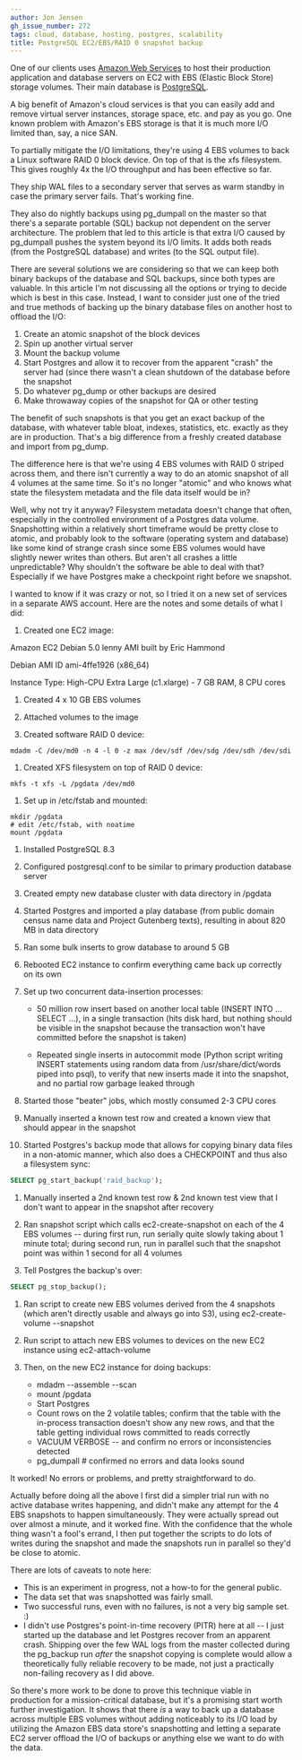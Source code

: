 ```yaml
---
author: Jon Jensen
gh_issue_number: 272
tags: cloud, database, hosting, postgres, scalability
title: PostgreSQL EC2/EBS/RAID 0 snapshot backup
---
```


One of our clients uses [Amazon Web Services](http://aws.amazon.com/) to host their production application and database servers on EC2 with EBS (Elastic Block Store) storage volumes. Their main database is [PostgreSQL](/technology/postgresql).

A big benefit of Amazon's cloud services is that you can easily add and remove virtual server instances, storage space, etc. and pay as you go. One known problem with Amazon's EBS storage is that it is much more I/O limited than, say, a nice SAN.

To partially mitigate the I/O limitations, they're using 4 EBS volumes to back a Linux software RAID 0 block device. On top of that is the xfs filesystem. This gives roughly 4x the I/O throughput and has been effective so far.

They ship WAL files to a secondary server that serves as warm standby in case the primary server fails. That's working fine.

They also do nightly backups using pg_dumpall on the master so that there's a separate portable (SQL) backup not dependent on the server architecture. The problem that led to this article is that extra I/O caused by pg_dumpall pushes the system beyond its I/O limits. It adds both reads (from the PostgreSQL database) and writes (to the SQL output file).

There are several solutions we are considering so that we can keep both binary backups of the database and SQL backups, since both types are valuable. In this article I'm not discussing all the options or trying to decide which is best in this case. Instead, I want to consider just one of the tried and true methods of backing up the binary database files on another host to offload the I/O:

1. Create an atomic snapshot of the block devices
1. Spin up another virtual server
1. Mount the backup volume
1. Start Postgres and allow it to recover from the apparent "crash" the server had (since there wasn't a clean shutdown of the database before the snapshot
1. Do whatever pg_dump or other backups are desired
1. Make throwaway copies of the snapshot for QA or other testing

The benefit of such snapshots is that you get an exact backup of the database, with whatever table bloat, indexes, statistics, etc. exactly as they are in production. That's a big difference from a freshly created database and import from pg_dump.

The difference here is that we're using 4 EBS volumes with RAID 0 striped across them, and there isn't currently a way to do an atomic snapshot of all 4 volumes at the same time. So it's no longer "atomic" and who knows what state the filesystem metadata and the file data itself would be in?

Well, why not try it anyway? Filesystem metadata doesn't change that often, especially in the controlled environment of a Postgres data volume. Snapshotting within a relatively short timeframe would be pretty close to atomic, and probably look to the software (operating system and database) like some kind of strange crash since some EBS volumes would have slightly newer writes than others. But aren't all crashes a little unpredictable? Why shouldn't the software be able to deal with that? Especially if we have Postgres make a checkpoint right before we snapshot.

I wanted to know if it was crazy or not, so I tried it on a new set of services in a separate AWS account. Here are the notes and some details of what I did:

1. Created one EC2 image:

Amazon EC2 Debian 5.0 lenny AMI built by Eric Hammond

Debian AMI ID ami-4ffe1926 (x86_64)

Instance Type:  High-CPU Extra Large (c1.xlarge) - 7 GB RAM, 8 CPU cores

1. Created 4 x 10 GB EBS volumes

1. Attached volumes to the image

1. Created software RAID 0 device:
```nohighlight
mdadm -C /dev/md0 -n 4 -l 0 -z max /dev/sdf /dev/sdg /dev/sdh /dev/sdi
```

1. Created XFS filesystem on top of RAID 0 device:
```nohighlight
mkfs -t xfs -L /pgdata /dev/md0
```

1. Set up in /etc/fstab and mounted:
```nohighlight
mkdir /pgdata
# edit /etc/fstab, with noatime
mount /pgdata
```

1. Installed PostgreSQL 8.3

1. Configured postgresql.conf to be similar to primary production database server

1. Created empty new database cluster with data directory in /pgdata

1. Started Postgres and imported a play database (from public domain census name data and Project Gutenberg texts), resulting in about 820 MB in data directory

1. Ran some bulk inserts to grow database to around 5 GB

1. Rebooted EC2 instance to confirm everything came back up correctly on its own

1. Set up two concurrent data-insertion processes:

    - 50 million row insert based on another local table (INSERT INTO ... SELECT ...), in a single transaction (hits disk hard, but nothing should be visible in the snapshot because the transaction won't have committed before the snapshot is taken)

    - Repeated single inserts in autocommit mode (Python script writing INSERT statements using random data from /usr/share/dict/words piped into psql), to verify that new inserts made it into the snapshot, and no partial row garbage leaked through

1. Started those "beater" jobs, which mostly consumed 2-3 CPU cores

1. Manually inserted a known test row and created a known view that should appear in the snapshot

1. Started Postgres's backup mode that allows for copying binary data files in a non-atomic manner, which also does a CHECKPOINT and thus also a filesystem sync:
```sql
SELECT pg_start_backup('raid_backup');
```

1. Manually inserted a 2nd known test row & 2nd known test view that I don't want to appear in the snapshot after recovery

1. Ran snapshot script which calls ec2-create-snapshot on each of the 4 EBS volumes -- during first run, run serially quite slowly taking about 1 minute total; during second run, run in parallel such that the snapshot point was within 1 second for all 4 volumes

1. Tell Postgres the backup's over:
```sql
SELECT pg_stop_backup();
```

1. Ran script to create new EBS volumes derived from the 4 snapshots (which aren't directly usable and always go into S3), using ec2-create-volume --snapshot

1. Run script to attach new EBS volumes to devices on the new EC2 instance using ec2-attach-volume

1. Then, on the new EC2 instance for doing backups:

    - mdadm --assemble --scan
    - mount /pgdata
    - Start Postgres
    - Count rows on the 2 volatile tables; confirm that the table with the in-process transaction doesn't show any new rows, and that the table getting individual rows committed to reads correctly
    - VACUUM VERBOSE -- and confirm no errors or inconsistencies detected
    - pg_dumpall   # confirmed no errors and data looks sound

It worked! No errors or problems, and pretty straightforward to do.

Actually before doing all the above I first did a simpler trial run with no active database writes happening, and didn't make any attempt for the 4 EBS snapshots to happen simultaneously. They were actually spread out over almost a minute, and it worked fine. With the confidence that the whole thing wasn't a fool's errand, I then put together the scripts to do lots of writes during the snapshot and made the snapshots run in parallel so they'd be close to atomic.

There are lots of caveats to note here:

- This is an experiment in progress, not a how-to for the general public.
- The data set that was snapshotted was fairly small.
- Two successful runs, even with no failures, is not a very big sample set. :)
- I didn't use Postgres's point-in-time recovery (PITR) here at all -- I just started up the database and let Postgres recover from an apparent crash. Shipping over the few WAL logs from the master collected during the pg_backup run *after* the snapshot copying is complete would allow a theoretically fully reliable recovery to be made, not just a practically non-failing recovery as I did above.

So there's more work to be done to prove this technique viable in production for a mission-critical  database, but it's a promising start worth further investigation. It shows that there *is* a way to back up a database across multiple EBS volumes without adding noticeably to its I/O load by utilizing the Amazon EBS data store's snapshotting and letting a separate EC2 server offload the I/O of backups or anything else we want to do with the data.
